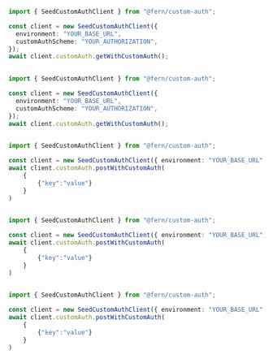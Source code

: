 ```typescript
import { SeedCustomAuthClient } from "@fern/custom-auth";

const client = new SeedCustomAuthClient({
  environment: "YOUR_BASE_URL",
  customAuthScheme: "YOUR_AUTHORIZATION",
});
await client.customAuth.getWithCustomAuth();
 
```                        


```typescript
import { SeedCustomAuthClient } from "@fern/custom-auth";

const client = new SeedCustomAuthClient({
  environment: "YOUR_BASE_URL",
  customAuthScheme: "YOUR_AUTHORIZATION",
});
await client.customAuth.getWithCustomAuth();
 
```                        


```typescript
import { SeedCustomAuthClient } from "@fern/custom-auth";

const client = new SeedCustomAuthClient({ environment: "YOUR_BASE_URL", customAuthScheme: "YOUR_AUTHORIZATION" });        
await client.customAuth.postWithCustomAuth(
	{
		{"key":"value"}
	}
)
 
```                        


```typescript
import { SeedCustomAuthClient } from "@fern/custom-auth";

const client = new SeedCustomAuthClient({ environment: "YOUR_BASE_URL", customAuthScheme: "YOUR_AUTHORIZATION" });        
await client.customAuth.postWithCustomAuth(
	{
		{"key":"value"}
	}
)
 
```                        


```typescript
import { SeedCustomAuthClient } from "@fern/custom-auth";

const client = new SeedCustomAuthClient({ environment: "YOUR_BASE_URL", customAuthScheme: "YOUR_AUTHORIZATION" });        
await client.customAuth.postWithCustomAuth(
	{
		{"key":"value"}
	}
)
 
```                        



